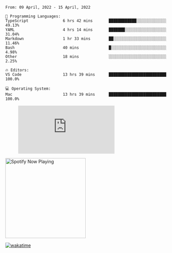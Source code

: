 <!--START_SECTION:waka-->
```text
From: 09 April, 2022 - 15 April, 2022

💬 Programming Languages: 
TypeScript               6 hrs 42 mins       ████████████░░░░░░░░░░░░░   49.13% 
YAML                     4 hrs 14 mins       ███████░░░░░░░░░░░░░░░░░░   31.04% 
Markdown                 1 hr 33 mins        ██░░░░░░░░░░░░░░░░░░░░░░░   11.46% 
Bash                     40 mins             █░░░░░░░░░░░░░░░░░░░░░░░░   4.98% 
Other                    18 mins             ░░░░░░░░░░░░░░░░░░░░░░░░░   2.25%

🔥 Editors: 
VS Code                  13 hrs 39 mins      █████████████████████████   100.0%

💻 Operating System: 
Mac                      13 hrs 39 mins      █████████████████████████   100.0%

```


<!--END_SECTION:waka-->

<figure><embed src="https://wakatime.com/share/@gregnrobinson/001c6d31-0c95-44f9-b6d7-9fd705354f62.svg"></embed></figure>

[<img src="https://spotify-playing-gregnrobinson.vercel.app/api/spotify/?background_color=transparent&border_color=transparent" alt="Spotify Now Playing" width="250" />](https://open.spotify.com/user/gregnrobinson-ca)

[![wakatime](https://wakatime.com/badge/user/37718f76-572e-4513-b2c5-41c4d93d287a.svg)](https://wakatime.com/@37718f76-572e-4513-b2c5-41c4d93d287a)



